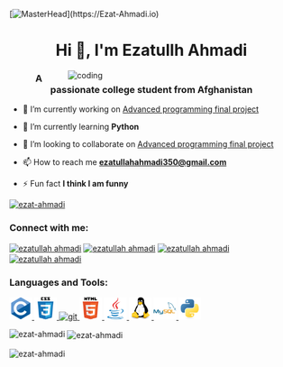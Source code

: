 [![MasterHead]([https://encrypted-tbn0.gstatic.com/images?q=tbn:ANd9GcSvferep9ZLWYVo_8gZwUKbwpnz6jDF6pmuoQ&s](https://www.gifcen.com/wp-content/uploads/2023/09/hacker-gif-8.gif))](https://Ezat-Ahmadi.io)
<h1 align="center">Hi 👋, I'm Ezatullh Ahmadi</h1>
<img align = "right" alt = "coding" width = "400" src = "https://www.lambdatest.com/resources/images/news24.gif">
<h3 align="center">A passionate college student from Afghanistan</h3>



- 🔭 I’m currently working on [Advanced programming final project](sfjsjf)

- 🌱 I’m currently learning **Python**

- 👯 I’m looking to collaborate on [Advanced programming final project](sfjsjf)

- 📫 How to reach me **ezatullahahmadi350@gmail.com**

- ⚡ Fun fact **I think I am funny**

<p align="left"> <a href="https://github.com/ryo-ma/github-profile-trophy"><img src="https://github-profile-trophy.vercel.app/?username=ezat-ahmadi" alt="ezat-ahmadi" /></a> </p>
<h3 align="left">Connect with me:</h3>
<p align="left">
<a href="https://linkedin.com/in/ezatullah ahmadi" target="blank"><img align="center" src="https://raw.githubusercontent.com/rahuldkjain/github-profile-readme-generator/master/src/images/icons/Social/linked-in-alt.svg" alt="ezatullah ahmadi" height="30" width="40" /></a>
<a href="https://fb.com/ezatullah ahmadi" target="blank"><img align="center" src="https://raw.githubusercontent.com/rahuldkjain/github-profile-readme-generator/master/src/images/icons/Social/facebook.svg" alt="ezatullah ahmadi" height="30" width="40" /></a>
<a href="https://www.leetcode.com/ezatullah ahmadi" target="blank"><img align="center" src="https://raw.githubusercontent.com/rahuldkjain/github-profile-readme-generator/master/src/images/icons/Social/leet-code.svg" alt="ezatullah ahmadi" height="30" width="40" /></a>
<a href="https://auth.geeksforgeeks.org/user/ezatullah ahmadi" target="blank"><img align="center" src="https://raw.githubusercontent.com/rahuldkjain/github-profile-readme-generator/master/src/images/icons/Social/geeks-for-geeks.svg" alt="ezatullah ahmadi" height="30" width="40" /></a>
</p>

<h3 align="left">Languages and Tools:</h3>
<p align="left"> <a href="https://www.cprogramming.com/" target="_blank" rel="noreferrer"> <img src="https://raw.githubusercontent.com/devicons/devicon/master/icons/c/c-original.svg" alt="c" width="40" height="40"/> </a> <a href="https://www.w3schools.com/css/" target="_blank" rel="noreferrer"> <img src="https://raw.githubusercontent.com/devicons/devicon/master/icons/css3/css3-original-wordmark.svg" alt="css3" width="40" height="40"/> </a> <a href="https://git-scm.com/" target="_blank" rel="noreferrer"> <img src="https://www.vectorlogo.zone/logos/git-scm/git-scm-icon.svg" alt="git" width="40" height="40"/> </a> <a href="https://www.w3.org/html/" target="_blank" rel="noreferrer"> <img src="https://raw.githubusercontent.com/devicons/devicon/master/icons/html5/html5-original-wordmark.svg" alt="html5" width="40" height="40"/> </a> <a href="https://www.java.com" target="_blank" rel="noreferrer"> <img src="https://raw.githubusercontent.com/devicons/devicon/master/icons/java/java-original.svg" alt="java" width="40" height="40"/> </a> <a href="https://www.linux.org/" target="_blank" rel="noreferrer"> <img src="https://raw.githubusercontent.com/devicons/devicon/master/icons/linux/linux-original.svg" alt="linux" width="40" height="40"/> </a> <a href="https://www.mysql.com/" target="_blank" rel="noreferrer"> <img src="https://raw.githubusercontent.com/devicons/devicon/master/icons/mysql/mysql-original-wordmark.svg" alt="mysql" width="40" height="40"/> </a> <a href="https://www.python.org" target="_blank" rel="noreferrer"> <img src="https://raw.githubusercontent.com/devicons/devicon/master/icons/python/python-original.svg" alt="python" width="40" height="40"/> </a> </p>

<p><img align="left" src="https://github-readme-stats.vercel.app/api/top-langs?username=ezat-ahmadi&show_icons=true&locale=en&layout=compact" alt="ezat-ahmadi" /></p>

<p>&nbsp;<img align="center" src="https://github-readme-stats.vercel.app/api?username=ezat-ahmadi&show_icons=true&locale=en" alt="ezat-ahmadi" /></p>

<p><img align="center" src="https://github-readme-streak-stats.herokuapp.com/?user=ezat-ahmadi&" alt="ezat-ahmadi" /></p>

